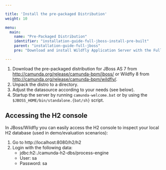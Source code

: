 ```yaml
---

title: 'Install the pre-packaged Distribution'
weight: 10

menu:
  main:
    name: "Pre-Packaged Distribution"
    identifier: "installation-guide-full-jboss-install-pre-built"
    parent: "installation-guide-full-jboss"
    pre: "Download and install Wildfly Application Server with the Full Distribution pre-deployed and pre-configured."

---
```



1. Download the pre-packaged distribution for JBoss AS 7 from http://camunda.org/release/camunda-bpm/jboss/ or Wildfly 8 from http://camunda.org/release/camunda-bpm/wildfly/.
2. Unpack the distro to a directory.
3. Adjust the datasource according to your needs (see below).
4. Startup the server by running `camunda-welcome.bat` or by using the `$JBOSS_HOME/bin/standalone.{bat/sh}` script.


## Accessing the H2 console

In JBoss/Wildfly you can easily access the H2 console to inspect your local H2 database (used in demo/evaluation scenarios):

1.  Go to http://localhost:8080/h2/h2
2.  Login with the following data:
    *   jdbc:h2:./camunda-h2-dbs/process-engine
    *   User: sa
    *   Password: sa